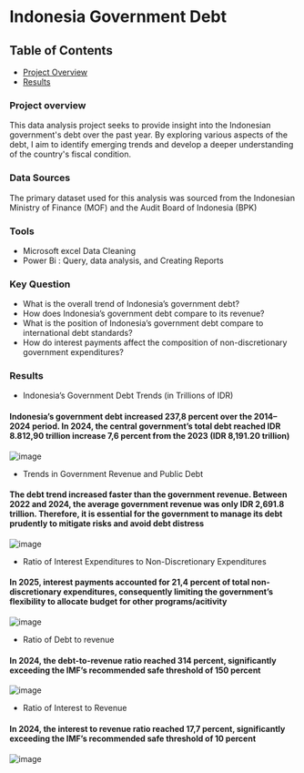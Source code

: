 # Indonesia Government Debt

## Table of Contents
-	[Project Overview](#project-overview)
-	[Results](#results)


### Project overview
This data analysis project seeks to provide insight into the Indonesian government's debt over the past year. By exploring various aspects of the debt, I aim to identify emerging trends and develop a deeper understanding of the country's fiscal condition.


### Data Sources 
The primary dataset used for this analysis was sourced from the Indonesian Ministry of Finance (MOF) and the Audit Board of Indonesia (BPK)


### Tools
- Microsoft excel Data Cleaning
- Power Bi : Query, data analysis, and Creating Reports


### Key Question
- What is the overall trend of Indonesia’s government debt?
- How does Indonesia’s government debt compare to its revenue?
- What is the position of Indonesia’s government debt compare to international debt standards?
- How do interest payments affect the composition of non-discretionary government expenditures?

### Results
- Indonesia’s Government Debt Trends (in Trillions of IDR)
#### Indonesia’s government debt increased 237,8 percent over the 2014–2024 period. In 2024, the central government’s total debt reached IDR 8.812,90 trillion  increase 7,6 percent from the 2023 (IDR 8,191.20 trillion)
![image](https://github.com/user-attachments/assets/66fa5e8b-7b71-4277-8cb6-e1326f44ce1b)


- Trends in Government Revenue and Public Debt
#### The debt trend increased faster than the government revenue. Between 2022 and 2024, the average government revenue was only IDR 2,691.8 trillion. Therefore, it is essential for the government to manage its debt prudently to mitigate risks and avoid debt distress
![image](https://github.com/user-attachments/assets/390f08ae-c121-4bdb-9246-0965244ef340)


- Ratio of Interest Expenditures to Non-Discretionary Expenditures
#### In 2025, interest payments accounted for 21,4 percent of total non-discretionary expenditures, consequently limiting the government’s flexibility to allocate budget for other programs/acitivity
![image](https://github.com/user-attachments/assets/f58f292b-9fc8-40e4-b17b-a736ed9b6f45)


- Ratio of Debt to revenue
#### In 2024, the debt-to-revenue ratio reached 314 percent, significantly exceeding the IMF’s recommended safe threshold of 150 percent
![image](https://github.com/user-attachments/assets/8a276f0c-8604-4d48-848d-845092435b59)


- Ratio of Interest to Revenue
#### In 2024, the interest to revenue ratio reached 17,7 percent, significantly exceeding the IMF’s recommended safe threshold of 10 percent
![image](https://github.com/user-attachments/assets/61dde2c2-6d5c-42f0-809c-292da965d611)






